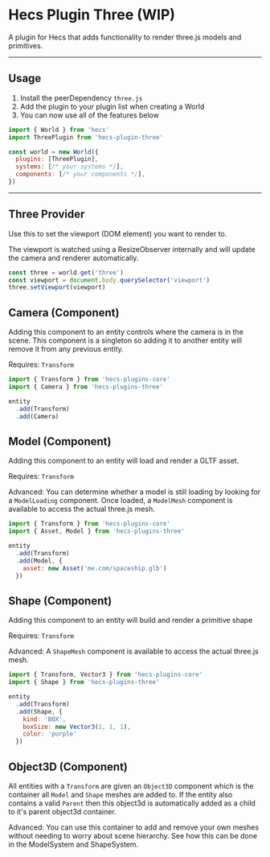 # Hecs Plugin Three (WIP)

A plugin for Hecs that adds functionality to render three.js models and primitives.

---

## Usage

1. Install the peerDependency `three.js`
2. Add the plugin to your plugin list when creating a World
3. You can now use all of the features below

```js
import { World } from 'hecs'
import ThreePlugin from 'hecs-plugin-three'

const world = new World({
  plugins: [ThreePlugin],
  systems: [/* your systems */],
  components: [/* your components */],
})
```

---

## Three Provider

Use this to set the viewport (DOM element) you want to render to. 

The viewport is watched using a ResizeObserver internally and will update the camera and renderer automatically.

```js
const three = world.get('three')
const viewport = document.body.querySelector('viewport')
three.setViewport(viewport)
```

## Camera (Component)

Adding this component to an entity controls where the camera is in the scene. This component is a singleton so adding it to another entity will remove it from any previous entity.

Requires: `Transform`

```js
import { Transform } from 'hecs-plugins-core'
import { Camera } from 'hecs-plugins-three'

entity
  .add(Transform)
  .add(Camera)
```

## Model (Component)

Adding this component to an entity will load and render a GLTF asset.

Requires: `Transform`

Advanced: You can determine whether a model is still loading by looking for a `ModelLoading` component. Once loaded, a `ModelMesh` component is available to access the actual three.js mesh.


```js
import { Transform } from 'hecs-plugins-core'
import { Asset, Model } from 'hecs-plugins-three'

entity
  .add(Transform)
  .add(Model, { 
    asset: new Asset('me.com/spaceship.glb') 
  })
```

## Shape (Component)

Adding this component to an entity will build and render a primitive shape

Requires: `Transform`

Advanced: A `ShapeMesh` component is available to access the actual three.js mesh.


```js
import { Transform, Vector3 } from 'hecs-plugins-core'
import { Shape } from 'hecs-plugins-three'

entity
  .add(Transform)
  .add(Shape, { 
    kind: 'BOX',
    boxSize: new Vector3(1, 1, 1),
    color: 'purple'
  })
```

## Object3D (Component)

All entities with a `Transform` are given an `Object3D` component which is the container all `Model` and `Shape` meshes are added to. If the entity also contains a valid `Parent` then this object3d is automatically added as a child to it's parent object3d container.

Advanced: You can use this container to add and remove your own meshes without needing to worry about scene hierarchy. See how this can be done in the ModelSystem and ShapeSystem.